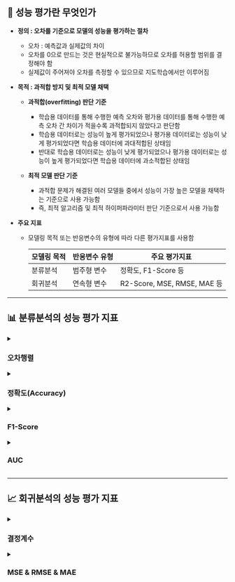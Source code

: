 ## 💯 성능 평가란 무엇인가

- **정의 : 오차를 기준으로 모델의 성능을 평가하는 절차**
    - 오차 : 예측값과 실제값의 차이
    - 오차를 0으로 만드는 것은 현실적으로 불가능하므로 오차를 허용할 범위를 결정해야 함
    - 실제값이 주어져야 오차를 측정할 수 있으므로 지도학습에서만 이루어짐

- **목적 : 과적합 방지 및 최적 모델 채택**
    - **과적합(overfitting) 판단 기준**
        - 학습용 데이터를 통해 수행한 예측 오차와 평가용 데이터를 통해 수행한 예측 오차 간 차이가 적을수록 과적합되지 않았다고 판단함
        - 학습용 데이터로는 성능이 높게 평가되었으나 평가용 데이터로는 성능이 낮게 평가되었다면 학습용 데이터에 과대적합된 상태임
        - 반대로 학습용 데이터로는 성능이 낮게 평가되었으나 평가용 데이터로는 성능이 높게 평가되었다면 학습용 데이터에 과소적합된 상태임

    - **최적 모델 판단 기준**
        - 과적합 문제가 해결된 여러 모델들 중에서 성능이 가장 높은 모델을 채택하는 기준으로 사용 가능함
        - 즉, 최적 알고리즘 및 최적 하이퍼파라미터 판단 기준으로서 사용 가능함

- **주요 지표**
    - 모델링 목적 또는 반응변수의 유형에 따라 다른 평가지표를 사용함
    
        | 모델링 목적 | 반응변수 유형 | 주요 평가지표 |
        |---|---|---|
        | 분류분석 | 범주형 변수 | 정확도, F1-Score 등 |
        | 회귀분석 | 연속형 변수 | R2-Score, MSE, RMSE, MAE 등 |

---

## 📊 분류분석의 성능 평가 지표

<details><summary><h3>오차행렬</h3></summary>

- **오차행렬(confusion matrix)**

    | | Predict Positive | Predict Negative |
    |---|---|---|
    | Actual Positive | True Positive | False Negative |
    | Actual Negative | False Positive | True Negative |

    - 분류분석 결과 예측 범주와 실제 범주를 교차 표(cross table) 형태로 정리한 행렬
    - 이항분류분석에 대하여 예측 오류가 얼마인지와 더불어 어떠한 유형의 예측 오류가 발생할 수 있는지 나타냄

- **해석**
    - **True Positive(TP)** : 예측값이 1이고, 실제값도 1인 경우
    - **True Negative(TN)** : 예측값이 0이고, 실제값도 0인 경우
    - **False Positive(FP)** : 제1종 오류; 예측값이 1이고, 실제값은 0인 경우
    - **False Nagative(FN)** : 제2종 오류; 예측값이 0이고, 실제값은 1인 경우

- **정확도, 오류율, 정밀도, 재현율**

    | | Predict Positive | Predict Negative | |
    |---|---|---|---|
    | Actual Positive | True Positive | False Negative | Sensitivity |
    | Actual Negative | False Positive | True Negative | Specificity |
    | | Precision | | Accuracy |

    - **정확도** : $TP+TN \over TP+TN+FP+FN$
    
    - **오류율** : $FP+FN \over TP+TN+FP+FN$

    - **정밀도** : $TP \over TP+FP$
    
    - **재현율** : $TP \over TP+FN$

</details>

<details><summary><h3>정확도(Accuracy)</h3></summary>

- **정의 : 실제 데이터와 예측 데이터가 얼마나 동일한지를 평가 기준으로 하는 지표**
    - 전체 예측 개수 대비 정확하게 예측한 개수
    - 0~1 사이의 값을 가지며 1에 가까울수록 성능이 우수하다고 평가함

- **주의 : 반응변수의 범주 간 개수가 불균형한 데이터 셋의 경우 활용하기에 적합하지 않음**
    - 가령 이항분류분석에서 참인 것의 개수가 99이고 거짓인 것의 개수가 1이라고 하자
    - 무조건 참으로 예측하면 0.99의 정확도를 가지게 됨

</details>

<details><summary><h3>F1-Score</h3></summary>

- **정의 : 정밀도와 재현율의 조화 평균**
    - 정밀도와 재현율 중 어느 한쪽으로 치우치지 않을수록 높은 값을 가짐
    - 0~1 사이의 값을 가지며 1에 가까울수록 성능이 우수하다고 평가함

- **정밀도**
    - 참으로 예측한 것의 개수 대비 정확하게 예측한 개수
    - 0~1 사이의 값을 가지며 1에 가까울수록 성능이 우수하다고 평가함
    - 제1종 오류가 문제되는 경우 주요한 지표로서 사용됨
    - 즉, 실제 거짓인 데이터를 참으로 판단하면 큰 문제가 발생하는 경우

- **재현율**
    - 참인 것의 개수 대비 참으로 예측한 것의 개수
    - 0~1 사이의 값을 가지며 1에 가까울수록 성능이 우수하다고 평가함
    - 민감도(sensitivity)라고도 부름
    - 제2종 오류가 문제되는 경우 주요한 지표로서 사용됨
    - 즉, 실제 참일 데이터를 거짓으로 판단하면 큰 문제가 되는 경우
    - 모델 안정성을 평가하는 지표로서 사용됨

- **정밀도와 재현율의 관계**
    - **정밀도와 재현율은 모두 TP를 높이는 것을 목적으로 함**
        - 단, 정밀도는 제1종 오류에 초점을 맞추는 지표로서 FP를 낮추는 방향으로 TP를 높이고자 함
        - 반면, 재현율은 제2종 오류에 초점을 맞추는 지표로서 FN를 낮추는 방향으로 TP를 높이고자 함

    - **정밀도와 재현율은 Trade-off 관계라고 볼 수 있음**
        - FP와 FN 중 어느 한쪽의 수치를 강제로 높이면 다른 한쪽의 수치를 낮추기 쉬워짐
        - 가령 어떤 자료가 참일 확률이 0.9라면 참으로 에측할 가능성이 매우 높음
        - 반면, 어떤 자료가 참일 확률이 0.1이라면 거짓으로 예측할 가능성이 매우 높음

    - **정밀도와 재현율의 조화평균이 가지는 의미**
        - 그렇다면 어떤 자료가 참일 확률이 0.6이라면 참과 거짓 중 무엇으로 분류해야 하는가
        - 임계값(threshold)을 기준으로 분류할 수 있음
        - F1-Score은 정확도와 재현율 중 어느 한쪽을 희생하지 않고서 양쪽을 모두 높이는 임계치임

</details>

<details><summary><h3>AUC</h3></summary>

- **ROC 곡선**
    - **민감도(True Positive Rate; TPR)** :  참인 것에 대하여 참으로 예측한 비율
    - **특이도(True Negative Rate; TNR)** : 거짓인 것에 대하여 거짓으로 예측한 비율
    - **ROC 곡선** : $1-TNR$ 의 변화에 따른 TPR의 변화 양상을 나타내는 곡선
    - $(x, y)=(0, 1)$ 일 때 성능이 가장 좋음

- **민감도와 특이도는 trade-off 관계임**
    - 모든 자료를 참으로 예측하는 경우 민감도를 최대치로 가져갈 수 있음
    - 반면, 이러한 경우 특이도를 최소치로 가져가게 됨

- **AUC(Area Under Curve)**
    - 정의 : ROC 곡선과 X축으로 둘러싸인 면적의 너비
    - 해석 : 0.5~1의 값을 가지며 1에 가까울수록 성능이 우수하다고 평가함
    - 척도 불변(Scale-Invariant) : 절대값이 아니라 비율을 통해서 성능을 평가함
    - 분류 임계값 불변(Classification-Threshold-Invariant) : 어떤 분류 임계값으로 무엇을 선택했는지와 무관하게 성능을 평가함

</details>

---

## 📈 회귀분석의 성능 평가 지표

<details><summary><h3>결정계수</h3></summary>

- 결정계수(coefficient of determination; r2-score)
    - 실제 값의 분산 대비 예측 값의 분산 비율
    - 0~1 사이의 값을 가지며, 값이 클수록 회귀식의 적합도가 높다고 판단함

</details>

<details><summary><h3>MSE & RMSE & MAE</h3></summary>

- 평균제곱오차(Mean Squared Error; MSE)
    - 오차(실제 값과 예측 값의 차이)를 제곱한 값의 평균
    - 값이 작을수록 회귀식의 적합도가 높다고 판단함
    - 오차를 제곱하므로 값을 과장할 수 있음

- 평균제곱근오차(Root Mean Squared Error; RMSE)
    - 평균제곱오차의 제곱근
    - 평균제곱오차에 제곱근하는 절차를 더하여 오차의 크기가 과장된 정도를 줄임

- 평균절대오차(Mean Absolute Error; MAE)
    - 오차(실제 값과 예측 값의 차이)의 절대값의 평균
    - 평균제곱오차에서 오차를 제곱하는 이유는 값의 방향성(음/양)이 아니라, 크기가 중요하기 때문임
    - 따라서 오차를 제곱한 값 대신 오차의 절대값을 활용하여 오차의 크기가 과장될 여지를 없앰

</details>